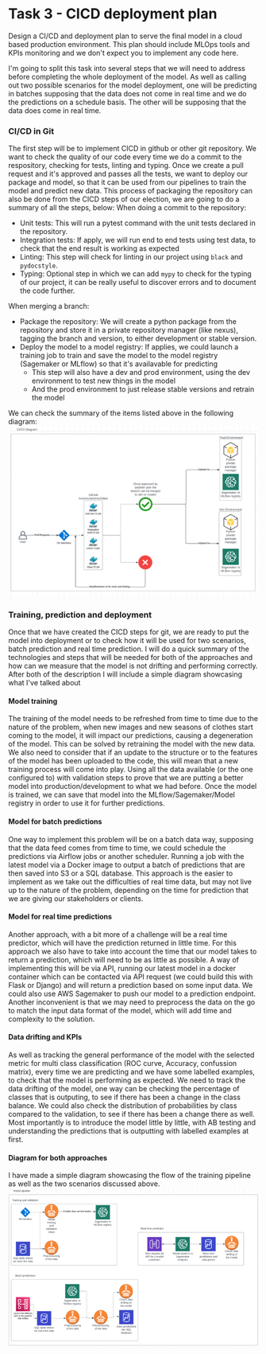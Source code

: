 # Task 3 - CICD deployment plan
Design a CI/CD and deployment plan to serve the final model in a cloud based
production environment. This plan should include MLOps tools and KPIs
monitoring and we don't expect you to implement any code here.


I'm going to split this task into several steps that we will need to address before completing the whole
deployment of the model. As well as calling out two possible scenarios for the model deployment, one will be predicting in batches
supposing that the data does not come in real time and we do the predictions on a schedule basis. The other will be supposing that the data
does come in real time.

### CI/CD in Git
The first step will be to implement CICD in github or other git repository. We want to check the quality of our code every time we do a commit to the respository,
checking for tests, linting and typing.
Once we create a pull request and it's approved and passes all the tests, we want to deploy our package and model, so that it can be used from our pipelines to train the model
and predict new data. This process of packaging the repository can also be done from the CICD steps of our election, we are going to do a summary of all the steps, below:
When doing a commit to the repository:
- Unit tests: This will run a pytest command with the unit tests declared in the repository.
- Integration tests: If apply, we will run end to end tests using test data, to check that the end result is working as expected
- Linting: This step will check for linting in our project using `black` and `pydocstyle`.
- Typing: Optional step in which we can add `mypy` to check for the typing of our project, it can be really useful to discover errors and to document the code further.

When merging a branch:
- Package the repository: We will create a python package from the repository and store it in a private repository manager (like nexus), tagging the branch and version, to either development or stable version.
- Deploy the model to a model registry: If  applies, we could launch a training job to train and save the model to the model registry (Sagemaker or MLflow) so that it's availavable for predicting
  - This step will also have a dev and prod environment, using the dev environment to test new things in the model
  - And the prod environment to just release stable versions and retrain the model

We can check the summary of the items listed above in the following diagram:
![cicd Diagram](cicd_diagram.png)



### Training, prediction and deployment
Once that we have created the CICD steps for git, we are ready to put the model into deployment or to check how it will be used for two scenarios,
batch prediction and real time prediction. I will do a quick summary of the technologies and steps that will be needed for both of the approaches
and how can we measure that the model is not drifting and performing correctly. After both of the description I will include a simple diagram showcasing
what I've talked about

#### Model training
The training of the model needs to be refreshed from time to time due to the nature of the problem, when new images and new seasons of clothes
start coming to the model, it will impact our predictions, causing a degeneration of the model. This can be solved by retraining the model with the new data.
We also need to consider that if an update to the structure or to the features of the model has been uploaded to the code, this will mean that a new training process will come into play.
Using all the data available (or the one configured to) with validation steps to prove that we are putting a better model into production/development to what we had before.
Once the model is trained, we can save that model into the MLflow/Sagemaker/Model registry in order to use it for further predictions.

#### Model for batch predictions
One way to implement this problem will be on a batch data way, supposing that the data feed comes from time to time, we could
schedule the predictions via Airflow jobs or another scheduler. Running a job with the latest model via a Docker image to output a batch of predictions
that are then saved into S3 or a SQL database.
This approach is the easier to implement as we take out the difficulties of real time data, but may not live up to the nature of the problem, depending on the time
for prediction that we are giving our stakeholders or clients.

#### Model for real time predictions
Another approach, with a bit more of a challenge will be a real time predictor, which will have the prediction returned in little time. For this
approach we also have to take into account the time that our model takes to return a prediction, which will need to be as little as possible.
A way of implementing this will be via API, running our latest model in a docker container which can be contacted via API request (we could build this with Flask or Django) and 
will return a prediction based on some input data. We could also use AWS Sagemaker to push our model to a prediction endpoint.
Another inconvenient is that we may need to preprocess the data on the go to match the input data format of the model, which will add time and complexity to the solution.

#### Data drifting and KPIs
As well as tracking the general performance of the model with the selected metric for multi class classification (ROC curve, Accuracy, confussion matrix), every time we are predicting and we have some
labelled examples, to check that the model is performing as expected. We need to track the data drifting of the model, one way can be checking the percentage of classes that is outputing, to see if there has been
a change in the class balance. We could also check the distribution of probabilities by class compared to the validation, to see if there has been a change there as well.
Most importantly is to introduce the model little by little, with AB testing and understanding the predictions that is outputting with labelled examples at first.


#### Diagram for both approaches
I have made a simple diagram showcasing the flow of the training pipeline as well as the two scenarios discussed above.
![Training/Predictions diagram](training_prediction.png)